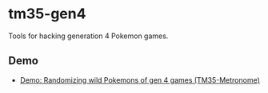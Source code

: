 # tm35-gen4

Tools for hacking generation 4 Pokemon games.


## Demo

* [Demo: Randomizing wild Pokemons of gen 4 games (TM35-Metronome)](https://youtu.be/dbcLcEAEw-A)
